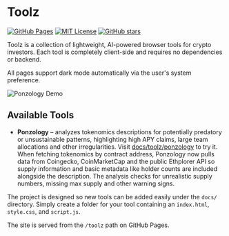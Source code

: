 # Toolz

[![GitHub Pages](https://img.shields.io/github/deployments/BenGothard/Toolz/github-pages?label=deploy)](https://github.com/BenGothard/Toolz/actions/workflows/pages.yml)
[![MIT License](https://img.shields.io/github/license/BenGothard/Toolz)](LICENSE)
[![GitHub stars](https://img.shields.io/github/stars/BenGothard/Toolz?style=social)](https://github.com/BenGothard/Toolz/stargazers)

Toolz is a collection of lightweight, AI-powered browser tools for crypto investors. Each tool is completely client-side and requires no dependencies or backend.

All pages support dark mode automatically via the user's system preference.

![Ponzology Demo](docs/toolz/ponzology/demo.gif)

## Available Tools

- **Ponzology** – analyzes tokenomics descriptions for potentially predatory or unsustainable patterns, highlighting high APY claims, large team allocations and other irregularities. Visit [docs/toolz/ponzology](docs/toolz/ponzology/) to try it. When fetching tokenomics by contract address, Ponzology now pulls data from Coingecko, CoinMarketCap and the public Ethplorer API so supply information and basic metadata like holder counts are included alongside the description. The analysis checks for unrealistic supply numbers, missing max supply and other warning signs.

The project is designed so new tools can be added easily under the `docs/` directory. Simply create a folder for your tool containing an `index.html`, `style.css`, and `script.js`.

The site is served from the `/toolz` path on GitHub Pages.
